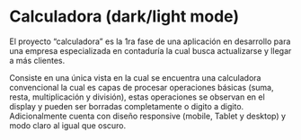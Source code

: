 # Calculadora (dark/light mode)

El proyecto “calculadora” es la 1ra fase de una aplicación en desarrollo para una empresa especializada en contaduría la cual busca actualizarse y llegar a más clientes.

Consiste en una única vista en la cual se encuentra una calculadora convencional la cual es capas de procesar operaciones básicas (suma, resta, multiplicación y división), estas operaciones se observan en el display y pueden ser borradas completamente o digito a digito. Adicionalmente cuenta con diseño responsive (mobile, Tablet y desktop) y modo claro al igual que oscuro.
